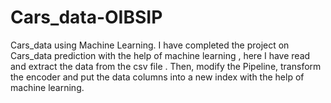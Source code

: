 # Cars_data-OIBSIP
Cars_data using Machine Learning.
I have completed the project on Cars_data prediction with the help of machine learning , here I have read and extract the data from the csv file . Then, modify the Pipeline, transform the encoder and put the data columns into a new index with the help of machine learning.
